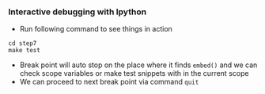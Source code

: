 ### Interactive debugging with Ipython
- Run following command to see things in action
```
cd step7
make test
```
- Break point will auto stop on the place where it finds `embed()` and we can check scope variables or make test
 snippets with in the current scope 
- We can proceed to next break point via command `quit`